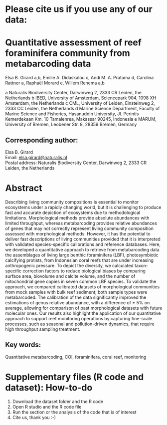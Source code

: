 # Please cite us if you use any of our data: 


# Quantitative assessment of reef foraminifera community from metabarcoding data

Elsa B. Girard a,b, Emilie A. Didaskalou c, Andi M. A. Pratama d, Carolina Rattner a, Raphaël Morard e, Willem Renema a,b


a Naturalis Biodiversity Center, Darwinweg 2, 2333 CR Leiden, the Netherlands
b IBED, University of Amsterdam, Sciencepark 904, 1098 XH Amsterdam, the Netherlands
c CML, University of Leiden, Einsteinweg 2, 2333 CC Leiden, the Netherlands
d Marine Science Department, Faculty of Marine Science and Fisheries, Hasanuddin University, Jl. Perintis Kemerdekaan Km. 10 Tamalenrea, Makassar 90245, Indonesia
e MARUM, University of Bremen, Leobener Str. 8, 28359 Bremen, Germany


## Corresponding author: 
Elsa B. Girard\
Email: elsa.girard@naturalis.nl\
Postal address: Naturalis Biodiversity Center, Darwinweg 2, 2333 CR Leiden, the Netherlands


# Abstract

Describing living community compositions is essential to monitor ecosystems under a rapidly changing world, but it is challenging to produce fast and accurate depiction of ecosystems due to methodological limitations. Morphological methods provide absolute abundances with limited throughput, whereas metabarcoding provides relative abundances of genes that may not correctly represent living community composition assessed with morphological methods. However, it has the potential to deliver fast descriptions of living communities provided that it is interpreted with validated species-specific calibrations and reference databases. Here, we developed a quantitative approach to retrieve from metabarcoding data the assemblages of living large benthic foraminifera (LBF), photosymbiotic calcifying protists, from Indonesian coral reefs that are under increasing anthropogenic pressure. To depict the diversity, we calculated taxon-specific correction factors to reduce biological biases by comparing surface area, biovolume and calcite volume, and the number of mitochondrial gene copies in seven common LBF species. To validate the approach, we compared calibrated datasets of morphological communities from mock samples with bulk reef sediment; both sample types were metabarcoded. The calibration of the data significantly improved the estimations of genus relative abundance, with a difference of ± 5% on average, allowing for comparison of past morphological datasets with future molecular ones. Our results also highlight the application of our quantitative approach to support reef monitoring operations by capturing fine-scale processes, such as seasonal and pollution-driven dynamics, that require high throughput sampling treatment.


## Key words: 
Quantitative metabarcoding, COI, foraminifera, coral reef, monitoring

# Supplementary files (R code and dataset): How-to-do
1. Download the dataset folder and the R code
2. Open R studio and the R code file
3. Run the section or the analysis of the code that is of interest
4. Cite us, thank you :-)
